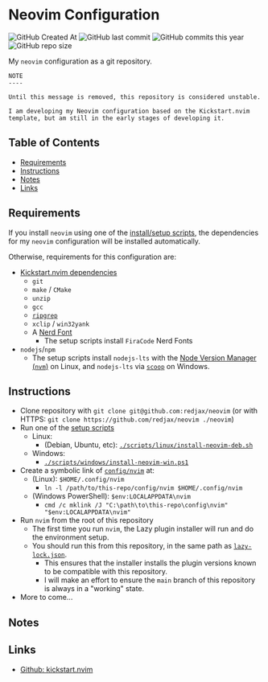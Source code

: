 # Neovim Configuration <!-- omit in toc -->

![GitHub Created At](https://img.shields.io/github/created-at/redjax/neovim)
![GitHub last commit](https://img.shields.io/github/last-commit/redjax/neovim)
![GitHub commits this year](https://img.shields.io/github/commit-activity/y/redjax/neovim)
![GitHub repo size](https://img.shields.io/github/repo-size/redjax/neovim)
<!-- ![GitHub Latest Release](https://img.shields.io/github/release-date/redjax/neovim) -->
<!-- ![GitHub commits since latest release](https://img.shields.io/github/commits-since/redjax/neovim/latest) -->
<!-- ![GitHub Actions Workflow Status](https://img.shields.io/github/actions/workflow/status/redjax/neovim/tests.yml) -->

My `neovim` configuration as a git repository.

```
NOTE
----

Until this message is removed, this repository is considered unstable.

I am developing my Neovim configuration based on the Kickstart.nvim template, but am still in the early stages of developing it.
```

## Table of Contents <!-- omit in toc -->

- [Requirements](#requirements)
- [Instructions](#instructions)
- [Notes](#notes)
- [Links](#links)

## Requirements

If you install `neovim` using one of the [install/setup scripts](./scripts/), the dependencies for my `neovim` configuration will be installed automatically.

Otherwise, requirements for this configuration are:

- [Kickstart.nvim dependencies](https://github.com/nvim-lua/kickstart.nvim?tab=readme-ov-file#install-external-dependencies)
  - `git`
  - `make` / `CMake`
  - `unzip`
  - `gcc`
  - [`ripgrep`](https://github.com/BurntSushi/ripgrep#installation)
  - `xclip` / `win32yank`
  - A [Nerd Font](https://www.nerdfonts.com/)
    - The setup scripts install `FiraCode` Nerd Fonts
- `nodejs`/`npm`
  - The setup scripts install `nodejs-lts` with the [Node Version Manager (`nvm`)](https://github.com/nvm-sh/nvm) on Linux, and `nodejs-lts` via [`scoop`](https://scoop.sh) on Windows.

## Instructions

- Clone repository with `git clone git@github.com:redjax/neovim` (or with HTTPS: `git clone https://github.com/redjax/neovim ./neovim`)
- Run one of the [setup scripts](./scripts/)
  - Linux:
    - (Debian, Ubuntu, etc): [`./scripts/linux/install-neovim-deb.sh`](./scripts/linux/install-neovim-deb.sh)
  - Windows:
    - [`./scripts/windows/install-neovim-win.ps1`](./scripts/windows/install-neovim-win.ps1)
- Create a symbolic link of [`config/nvim`](./config/nvim) at:
  - (Linux): `$HOME/.config/nvim`
    - `ln -l /path/to/this-repo/config/nvim $HOME/.config/nvim`
  - (Windows PowerShell): `$env:LOCALAPPDATA\nvim`
    - `cmd /c mklink /J "C:\path\to\this-repo\config\nvim" "$env:LOCALAPPDATA\nvim"`
- Run `nvim` from the root of this repository
  - The first time you run `nvim`, the Lazy plugin installer will run and do the environment setup.
  - You should run this from this repository, in the same path as [`lazy-lock.json`](./lazy-lock.json).
    - This ensures that the installer installs the plugin versions known to be compatible with this repository.
    - I will make an effort to ensure the `main` branch of this repository is always in a "working" state.
- More to come...

## Notes

## Links

- [Github: kickstart.nvim](https://github.com/nvim-lua/kickstart.nvim)
